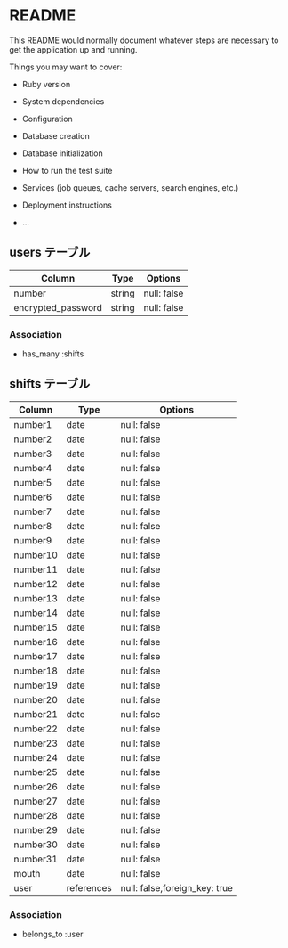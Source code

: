 # README

This README would normally document whatever steps are necessary to get the
application up and running.

Things you may want to cover:

* Ruby version

* System dependencies

* Configuration

* Database creation

* Database initialization

* How to run the test suite

* Services (job queues, cache servers, search engines, etc.)

* Deployment instructions

* ...


## users テーブル

| Column             | Type   | Options                   |
| ------------------ | ------ | ------------------------- |
| number             | string | null: false               |
| encrypted_password | string | null: false               |

### Association

- has_many :shifts

## shifts テーブル

| Column             | Type      | Options                       |
| ------------------ | --------- | ----------------------------- |
| number1              | date      | null: false                   |
| number2              | date      | null: false                   |
| number3              | date      | null: false                   |
| number4              | date      | null: false                   |
| number5              | date      | null: false                   |
| number6              | date      | null: false                   |
| number7              | date      | null: false                   |
| number8              | date      | null: false                   |
| number9              | date      | null: false                   |
| number10             | date      | null: false                   |
| number11             | date      | null: false                   |
| number12             | date      | null: false                   |
| number13             | date      | null: false                   |
| number14             | date      | null: false                   |
| number15             | date      | null: false                   |
| number16             | date      | null: false                   |
| number17             | date      | null: false                   |
| number18             | date      | null: false                   |
| number19             | date      | null: false                   |
| number20             | date      | null: false                   |
| number21             | date      | null: false                   |
| number22             | date      | null: false                   |
| number23             | date      | null: false                   |
| number24             | date      | null: false                   |
| number25             | date      | null: false                   |
| number26             | date      | null: false                   |
| number27             | date      | null: false                   |
| number28             | date      | null: false                   |
| number29             | date      | null: false                   |
| number30             | date      | null: false                   |
| number31             | date      | null: false                   |
| mouth                | date      | null: false                   |
| user                 | references| null: false,foreign_key: true |


### Association

- belongs_to :user
